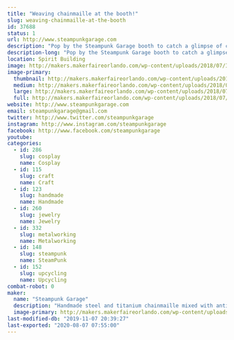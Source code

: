 ```yaml
---
title: "Weaving chainmaille at the booth!"
slug: weaving-chainmaille-at-the-booth
id: 37688
status: 1
url: http://www.steampunkgarage.com
description: "Pop by the Steampunk Garage booth to catch a glimpse of chainmaille being constructed - one painstaking ring at a time!  Feel free to grill the maker on any chainmaille-related trivia while you're there.  "
description-long: "Pop by the Steampunk Garage booth to catch a glimpse of chainmaille being constructed - one painstaking ring at a time!  Feel free to grill the maker on any chainmaille-related trivia while you're there.  Jenifer has been weaving maille for over 15 years and has many offbeat and one-of-a-kind pieces of chainmaille unlike anything you've ever seen before.  She has an extensive knowledge base of the maille you've seen around the world: in museums, hotels, the movies, even in space!"
location: Spirit Building
image: http://makers.makerfaireorlando.com/wp-content/uploads/2018/07/IMG_3201-1024x768.jpg
image-primary:
  thumbnail: http://makers.makerfaireorlando.com/wp-content/uploads/2018/07/IMG_3201-150x150.jpg
  medium: http://makers.makerfaireorlando.com/wp-content/uploads/2018/07/IMG_3201-300x225.jpg
  large: http://makers.makerfaireorlando.com/wp-content/uploads/2018/07/IMG_3201-1024x768.jpg
  full: http://makers.makerfaireorlando.com/wp-content/uploads/2018/07/IMG_3201.jpg
website: http://www.steampunkgarage.com
email: steampunkgarage@gmail.com
twitter: http://www.twitter.com/steampunkgarage
instagram: http://www.instagram.com/steampunkgarage
facebook: http://www.facebook.com/steampunkgarage
youtube: 
categories:
  - id: 286
    slug: cosplay
    name: Cosplay
  - id: 115
    slug: craft
    name: Craft
  - id: 123
    slug: handmade
    name: Handmade
  - id: 260
    slug: jewelry
    name: Jewelry
  - id: 332
    slug: metalworking
    name: Metalworking
  - id: 148
    slug: steampunk
    name: SteamPunk
  - id: 152
    slug: upcycling
    name: Upcycling
combat-robot: 0
maker:
  name: "Steampunk Garage"
  description: "Handmade steel and titanium chainmaille mixed with antique keys, clock parts, construction nails, and recycled stuff."
  image-primary: http://makers.makerfaireorlando.com/wp-content/uploads/2018/11/store-logojpg-1024x1024.jpg
last-modified-db: "2019-11-07 20:39:27"
last-exported: "2020-08-07 07:55:00"
---
```

